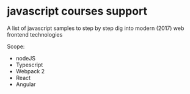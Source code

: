 # javascript courses support
A list of javascript samples to step by step dig into modern (2017) web frontend technologies

Scope:

 - nodeJS
 - Typescript
 - Webpack 2
 - React
 - Angular
 
